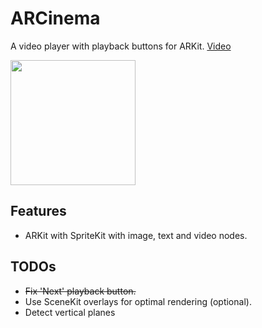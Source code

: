 # ARCinema
A video player with playback buttons for ARKit. [Video](https://streamable.com/8chh6)

<img src="ARCinema.gif" width="200">

## Features
* ARKit with SpriteKit with image, text and video nodes.

## TODOs
* ~~Fix 'Next' playback button.~~
* Use SceneKit overlays for optimal rendering (optional).
* Detect vertical planes
